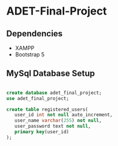 # ADET-Final-Project

## Dependencies
* XAMPP
* Bootstrap 5

## MySql Database Setup
```sql

create database adet_final_project;
use adet_final_project;

create table registered_users(
   user_id int not null auto_increment,
   user_name varchar(255) not null,
   user_password text not null,
   primary key(user_id)
);

```

